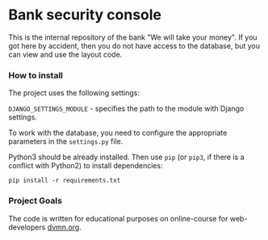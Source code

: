 # Bank security console

This is the internal repository of the bank "We will take your money". If you got here by accident, then you do not have access to the database, but you can view and use the layout code.

### How to install

The project uses the following settings:

`DJANGO_SETTINGS_MODULE` - specifies the path to the module with Django settings.

To work with the database, you need to configure the appropriate parameters in the `settings.py` file.

Python3 should be already installed. 
Then use `pip` (or `pip3`, if there is a conflict with Python2) to install dependencies:
```
pip install -r requirements.txt
```

### Project Goals

The code is written for educational purposes on online-course for web-developers [dvmn.org](https://dvmn.org/).
